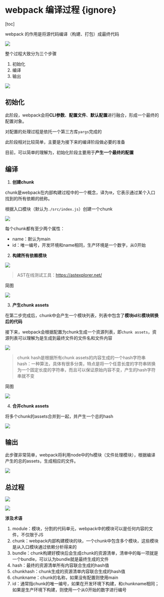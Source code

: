 # webpack 编译过程 {ignore}

[toc]

webpack 的作用是将源代码编译（构建、打包）成最终代码

![](https://qwq9527.gitee.io/resource/imgs/2020-01-09-10-26-15.png)

整个过程大致分为三个步骤

1. 初始化
2. 编译
3. 输出

![](https://qwq9527.gitee.io/resource/imgs/2020-01-09-10-53-28.png)

## 初始化

此阶段，webpack会将**CLI参数**、**配置文件**、**默认配置**进行融合，形成一个最终的配置对象。

对配置的处理过程是依托一个第三方库```yargs```完成的

此阶段相对比较简单，主要是为接下来的编译阶段做必要的准备

目前，可以简单的理解为，初始化阶段主要用于**产生一个最终的配置**

## 编译

1. **创建chunk**

chunk是webpack在内部构建过程中的一个概念，译为```块```，它表示通过某个入口找到的所有依赖的统称。

根据入口模块（默认为```./src/index.js```）创建一个chunk

![](https://qwq9527.gitee.io/resource/imgs/2020-01-09-11-54-08.png)

每个chunk都有至少两个属性：

- name：默认为main
- id：唯一编号，开发环境和name相同，生产环境是一个数字，从0开始

2. **构建所有依赖模块**

![](https://qwq9527.gitee.io/resource/imgs/2020-01-09-12-32-38.png)

> AST在线测试工具：https://astexplorer.net/

简图

![](https://qwq9527.gitee.io/resource/imgs/2020-01-09-12-35-05.png)

3. **产生chunk assets**

在第二步完成后，chunk中会产生一个模块列表，列表中包含了**模块id**和**模块转换后的代码**

接下来，webpack会根据配置为chunk生成一个资源列表，即```chunk assets```，资源列表可以理解为是生成到最终文件的文件名和文件内容

![](https://qwq9527.gitee.io/resource/imgs/2020-01-09-12-39-16.png)

> chunk hash是根据所有chunk assets的内容生成的一个hash字符串
> hash：一种算法，具体有很多分类，特点是将一个任意长度的字符串转换为一个固定长度的字符串，而且可以保证原始内容不变，产生的hash字符串就不变

简图

![](https://qwq9527.gitee.io/resource/imgs/2020-01-09-12-43-52.png)

4. **合并chunk assets**

将多个chunk的assets合并到一起，并产生一个总的hash

![](https://qwq9527.gitee.io/resource/imgs/2020-01-09-12-47-43.png)

## 输出

此步骤非常简单，webpack将利用node中的fs模块（文件处理模块），根据编译产生的总的assets，生成相应的文件。

![](https://qwq9527.gitee.io/resource/imgs/2020-01-09-12-54-34.png)

## 总过程

![](https://qwq9527.gitee.io/resource/imgs/2020-01-09-15-51-07.png)

![](https://qwq9527.gitee.io/resource/imgs/2020-01-09-12-32-38.png)

**涉及术语**

1. module：模块，分割的代码单元，webpack中的模块可以是任何内容的文件，不仅限于JS
2. chunk：webpack内部构建模块的块，一个chunk中包含多个模块，这些模块是从入口模块通过依赖分析得来的
3. bundle：chunk构建好模块后会生成chunk的资源清单，清单中的每一项就是一个bundle，可以认为bundle就是最终生成的文件
4. hash：最终的资源清单所有内容联合生成的hash值
5. chunkhash：chunk生成的资源清单内容联合生成的hash值
6. chunkname：chunk的名称，如果没有配置则使用main
7. id：通常指chunk的唯一编号，如果在开发环境下构建，和chunkname相同；如果是生产环境下构建，则使用一个从0开始的数字进行编号